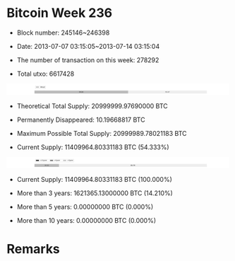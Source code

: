 # Bitcoin Week 236

- Block number: 245146~246398

- Date: 2013-07-07 03:15:05~2013-07-14 03:15:04

- The number of transaction on this week: 278292

- Total utxo: 6617428

![](../images/mined_week236.png)

- Theoretical Total Supply: 20999999.97690000 BTC

- Permanently Disappeared: 10.19668817 BTC

- Maximum Possible Total Supply: 20999989.78021183 BTC

- Current Supply: 11409964.80331183 BTC (54.333%)

![](../images/year_week236.png)


- Current Supply: 11409964.80331183 BTC (100.000%)

- More than 3 years: 1621365.13000000 BTC (14.210%)

- More than 5 years: 0.00000000 BTC (0.000%)

- More than 10 years: 0.00000000 BTC (0.000%)

# Remarks

